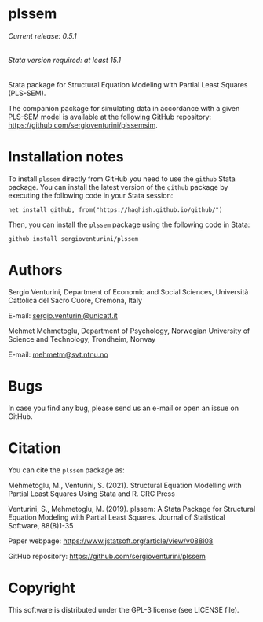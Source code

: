 # plssem
###### Current release: 0.5.1
###### Stata version required: at least 15.1
Stata package for Structural Equation Modeling with Partial Least Squares (PLS-SEM).

The companion package for simulating data in accordance with a given PLS-SEM model is available at the following GitHub repository: https://github.com/sergioventurini/plssemsim.

# Installation notes

To install `plssem` directly from GitHub you need to use the `github` Stata package. You can install the latest version of the `github` package by executing the following code in your Stata session:

    net install github, from("https://haghish.github.io/github/")

Then, you can install the `plssem` package using the following code in Stata:

    github install sergioventurini/plssem

# Authors
Sergio Venturini, Department of Economic and Social Sciences, Università Cattolica del Sacro Cuore, Cremona, Italy

E-mail: sergio.venturini@unicatt.it

Mehmet Mehmetoglu, Department of Psychology, Norwegian University of Science and Technology, Trondheim, Norway

E-mail: mehmetm@svt.ntnu.no

# Bugs
In case you find any bug, please send us an e-mail or open an issue on GitHub.

# Citation
You can cite the `plssem` package as:

Mehmetoglu, M., Venturini, S. (2021). Structural Equation Modelling with Partial Least Squares Using Stata and R. CRC Press

Venturini, S., Mehmetoglu, M. (2019). plssem: A Stata Package for Structural Equation Modeling with Partial Least Squares. Journal of Statistical Software, 88(8)1-35

Paper webpage: https://www.jstatsoft.org/article/view/v088i08

GitHub repository: https://github.com/sergioventurini/plssem

# Copyright
This software is distributed under the GPL-3 license (see LICENSE file).
